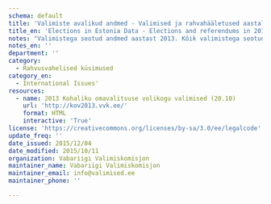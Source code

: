 ```yaml
---
schema: default
title: 'Valimiste avalikud andmed - Valimised ja rahvahääletused aastal 2013'
title_en: 'Elections in Estonia Data - Elections and referendums in 2013'
notes: "Valimistega seotud andmed aastast 2013. Kõik valimistega seotud andmed aastast 1992 kuni viimaste valimisteni on kõigile tasuta kättesaadavad <a href=\"https://www.valimised.ee/et/toimunud-valimiste-arhiiv\">siit</a>."
notes_en: ''
department: ''
category:
  - Rahvusvahelised küsimused
category_en:
  - International Issues'
resources:
  - name: 2013 Kohaliku omavalitsuse volikogu valimised (20.10)
    url: 'http://kov2013.vvk.ee/'
    format: HTML
    interactive: 'True'
license: 'https://creativecommons.org/licenses/by-sa/3.0/ee/legalcode'
update_freq: ''
date_issued: 2015/12/04
date_modified: 2015/10/11
organization: Vabariigi Valimiskomisjon
maintainer_name: Vabariigi Valimiskomisjon
maintainer_email: info@valimised.ee
maintainer_phone: ''

---
```

